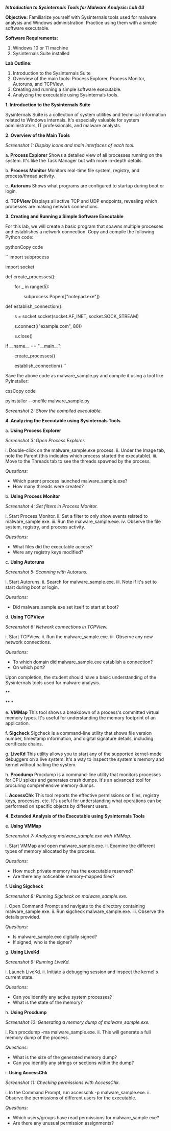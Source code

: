   ***Introduction to Sysinternals Tools for Malware Analysis: Lab 03***

**Objective:** Familiarize yourself with Sysinternals tools used for malware analysis and Windows administration. Practice using them with a simple software executable.

**Software Requirements:**

1. Windows 10 or 11 machine
1. Sysinternals Suite installed

**Lab Outline:**

1. Introduction to the Sysinternals Suite
1. Overview of the main tools: Process Explorer, Process Monitor, Autoruns, and TCPView.
1. Creating and running a simple software executable.
1. Analyzing the executable using Sysinternals tools.

**1. Introduction to the Sysinternals Suite**

Sysinternals Suite is a collection of system utilities and technical information related to Windows internals. It's especially valuable for system administrators, IT professionals, and malware analysts.

**2. Overview of the Main Tools**

*Screenshot 1: Display icons and main interfaces of each tool.*

a. **Process Explorer**
Shows a detailed view of all processes running on the system. It's like the Task Manager but with more in-depth details.

b. **Process Monitor**
Monitors real-time file system, registry, and process/thread activity.

c. **Autoruns**
Shows what programs are configured to startup during boot or login.

d. **TCPView**
Displays all active TCP and UDP endpoints, revealing which processes are making network connections.

**3. Creating and Running a Simple Software Executable**

For this lab, we will create a basic program that spawns multiple processes and establishes a network connection. Copy and compile the following Python code:

pythonCopy code

``
import subprocess

import socket

def create\_processes():

`    `for \_ in range(5):

`        `subprocess.Popen(["notepad.exe"])

def establish\_connection():

`    `s = socket.socket(socket.AF\_INET, socket.SOCK\_STREAM)

`    `s.connect(("example.com", 80))

`    `s.close()

if \_\_name\_\_ == "\_\_main\_\_":

`    `create\_processes()

`    `establish\_connection()
``

Save the above code as malware\_sample.py and compile it using a tool like PyInstaller:

cssCopy code

pyinstaller --onefile malware\_sample.py

*Screenshot 2: Show the compiled executable.*

**4. Analyzing the Executable using Sysinternals Tools**

a. **Using Process Explorer**

*Screenshot 3: Open Process Explorer.*

i. Double-click on the malware\_sample.exe process. ii. Under the Image tab, note the Parent (this indicates which process started the executable). iii. Move to the Threads tab to see the threads spawned by the process.

*Questions:*

- Which parent process launched malware\_sample.exe?
- How many threads were created?

b. **Using Process Monitor**

*Screenshot 4: Set filters in Process Monitor.*

i. Start Process Monitor. ii. Set a filter to only show events related to malware\_sample.exe. iii. Run the malware\_sample.exe. iv. Observe the file system, registry, and process activity.

*Questions:*

- What files did the executable access?
- Were any registry keys modified?

c. **Using Autoruns**

*Screenshot 5: Scanning with Autoruns.*

i. Start Autoruns. ii. Search for malware\_sample.exe. iii. Note if it's set to start during boot or login.

*Questions:*

- Did malware\_sample.exe set itself to start at boot?

d. **Using TCPView**

*Screenshot 6: Network connections in TCPView.*

i. Start TCPView. ii. Run the malware\_sample.exe. iii. Observe any new network connections.

*Questions:*

- To which domain did malware\_sample.exe establish a connection?
- On which port?

Upon completion, the student should have a basic understanding of the Sysinternals tools used for malware analysis.


**


** 
\*


e. **VMMap**
This tool shows a breakdown of a process's committed virtual memory types. It's useful for understanding the memory footprint of an application.

f. **Sigcheck**
Sigcheck is a command-line utility that shows file version number, timestamp information, and digital signature details, including certificate chains.

g. **LiveKd**
This utility allows you to start any of the supported kernel-mode debuggers on a live system. It's a way to inspect the system's memory and kernel without halting the system.

h. **Procdump**
Procdump is a command-line utility that monitors processes for CPU spikes and generates crash dumps. It's an advanced tool for procuring comprehensive memory dumps.

i. **AccessChk**
This tool reports the effective permissions on files, registry keys, processes, etc. It's useful for understanding what operations can be performed on specific objects by different users.

**4. Extended Analysis of the Executable using Sysinternals Tools**

e. **Using VMMap**

*Screenshot 7: Analyzing malware\_sample.exe with VMMap.*

i. Start VMMap and open malware\_sample.exe. ii. Examine the different types of memory allocated by the process.

*Questions:*

- How much private memory has the executable reserved?
- Are there any noticeable memory-mapped files?

f. **Using Sigcheck**

*Screenshot 8: Running Sigcheck on malware\_sample.exe.*

i. Open Command Prompt and navigate to the directory containing malware\_sample.exe. ii. Run sigcheck malware\_sample.exe. iii. Observe the details provided.

*Questions:*

- Is malware\_sample.exe digitally signed?
- If signed, who is the signer?

g. **Using LiveKd**

*Screenshot 9: Running LiveKd.*

i. Launch LiveKd. ii. Initiate a debugging session and inspect the kernel's current state.

*Questions:*

- Can you identify any active system processes?
- What is the state of the memory?

h. **Using Procdump**

*Screenshot 10: Generating a memory dump of malware\_sample.exe.*

i. Run procdump -ma malware\_sample.exe. ii. This will generate a full memory dump of the process.

*Questions:*

- What is the size of the generated memory dump?
- Can you identify any strings or sections within the dump?

i. **Using AccessChk**

*Screenshot 11: Checking permissions with AccessChk.*

i. In the Command Prompt, run accesschk -p malware\_sample.exe. ii. Observe the permissions of different users for the executable.

*Questions:*

- Which users/groups have read permissions for malware\_sample.exe?
- Are there any unusual permission assignments?
